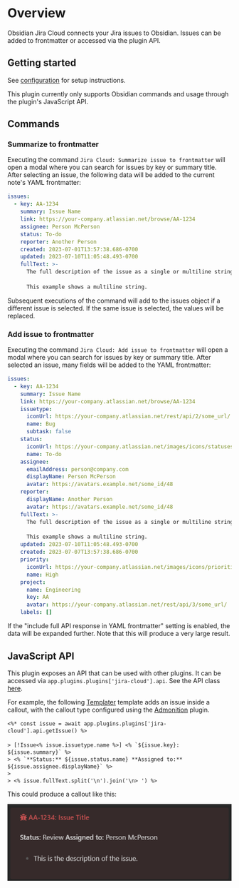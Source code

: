 # Overview

Obsidian Jira Cloud connects your Jira issues to Obsidian. Issues can be added to frontmatter or accessed via the plugin API.

## Getting started

See [configuration](configuration.md) for setup instructions.

This plugin currently only supports Obsidian commands and usage through the plugin's JavaScript API.

## Commands

### Summarize to frontmatter

Executing the command `Jira Cloud: Summarize issue to frontmatter` will open a modal where you can search for issues by key or summary title. After selecting an issue, the following data will be added to the current note's YAML frontmatter:

```yaml
issues:
  - key: AA-1234
    summary: Issue Name
    link: https://your-company.atlassian.net/browse/AA-1234
    assignee: Person McPerson
    status: To-do
    reporter: Another Person
    created: 2023-07-01T13:57:38.686-0700
    updated: 2023-07-10T11:05:48.493-0700
    fullText: >-
      The full description of the issue as a single or multiline string.

      This example shows a multiline string.
```

Subsequent executions of the command will add to the issues object if a different issue is selected. If the same issue is selected, the values will be replaced.

### Add issue to frontmatter

Executing the command `Jira Cloud: Add issue to frontmatter` will open a modal where you can search for issues by key or summary title. After selected an issue, many fields will be added to the YAML frontmatter:

```yaml
issues:
  - key: AA-1234
    summary: Issue Name
    link: https://your-company.atlassian.net/browse/AA-1234
    issuetype:
      iconUrl: https://your-company.atlassian.net/rest/api/2/some_url/
      name: Bug
      subtask: false
    status:
      iconUrl: https://your-company.atlassian.net/images/icons/statuses/generic.png
      name: To-do
    assignee:
      emailAddress: person@company.com
      displayName: Person McPerson
      avatar: https://avatars.example.net/some_id/48
    reporter:
      displayName: Another Person
      avatar: https://avatars.example.net/some_id/48
    fullText: >-
      The full description of the issue as a single or multiline string.

      This example shows a multiline string.
    updated: 2023-07-10T11:05:48.493-0700
    created: 2023-07-07T13:57:38.686-0700
    priority:
      iconUrl: https://your-company.atlassian.net/images/icons/priorities/high.svg
      name: High
    project:
      name: Engineering
      key: AA
      avatar: https://your-company.atlassian.net/rest/api/3/some_url/
    labels: []
```

If the "include full API response in YAML frontmatter" setting is enabled, the data will be expanded further. Note that this will produce a very large result.

## JavaScript API

This plugin exposes an API that can be used with other plugins. It can be accessed via `app.plugins.plugins['jira-cloud'].api`. See the API class [here](https://github.com/OfficerHalf/obsidian-jira-cloud/blob/main/src/api.ts).

For example, the following [Templater](https://github.com/SilentVoid13/Templater) template adds an issue inside a callout, with the callout type configured using the [Admonition](https://github.com/javalent/admonitions) plugin.

```text
<%* const issue = await app.plugins.plugins['jira-cloud'].api.getIssue() %>

> [!Issue<% issue.issuetype.name %>] <% `${issue.key}: ${issue.summary}` %>
> <% `**Status:** ${issue.status.name} **Assigned to:** ${issue.assignee.displayName}` %>
>
> <% issue.fullText.split('\n').join('\n> ') %>
```

This could produce a callout like this:

![Callout example](assets/api-callout-example.png)

<!-- For more examples, check the [examples folder](doc/exmaples). -->
